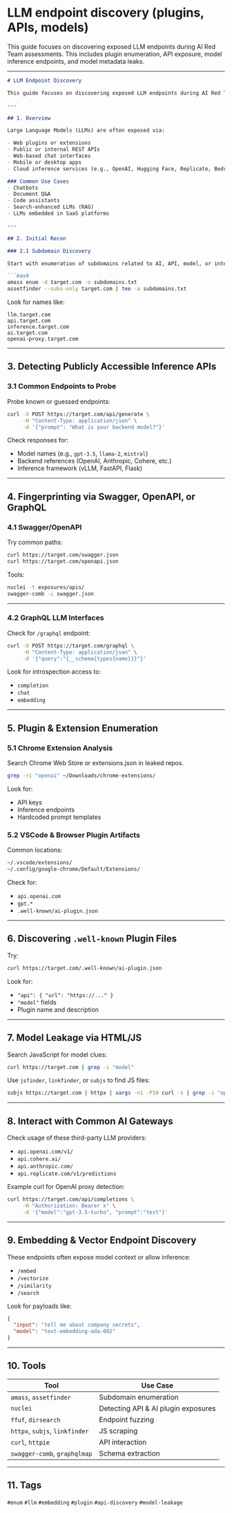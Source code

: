 # LLM endpoint discovery (plugins, APIs, models)
This guide focuses on discovering exposed LLM endpoints during AI Red Team assessments. 
This includes plugin enumeration, API exposure, model inference endpoints, and model metadata leaks.

---

````markdown
# LLM Endpoint Discovery

This guide focuses on discovering exposed LLM endpoints during AI Red Team assessments. This includes plugin enumeration, API exposure, model inference endpoints, and model metadata leaks.

---

## 1. Overview

Large Language Models (LLMs) are often exposed via:

- Web plugins or extensions
- Public or internal REST APIs
- Web-based chat interfaces
- Mobile or desktop apps
- Cloud inference services (e.g., OpenAI, Hugging Face, Replicate, Bedrock)

### Common Use Cases
- Chatbots
- Document Q&A
- Code assistants
- Search-enhanced LLMs (RAG)
- LLMs embedded in SaaS platforms

---

## 2. Initial Recon

### 2.1 Subdomain Discovery

Start with enumeration of subdomains related to AI, API, model, or internal services.

```bash
amass enum -d target.com -o subdomains.txt
assetfinder --subs-only target.com | tee -a subdomains.txt
````

Look for names like:

```
llm.target.com
api.target.com
inference.target.com
ai.target.com
openai-proxy.target.com
```

---

## 3. Detecting Publicly Accessible Inference APIs

### 3.1 Common Endpoints to Probe

Probe known or guessed endpoints:

```bash
curl -X POST https://target.com/api/generate \
     -H "Content-Type: application/json" \
     -d '{"prompt": "What is your backend model?"}'
```

Check responses for:

* Model names (e.g., `gpt-3.5`, `llama-2`, `mistral`)
* Backend references (OpenAI, Anthropic, Cohere, etc.)
* Inference framework (vLLM, FastAPI, Flask)

---

## 4. Fingerprinting via Swagger, OpenAPI, or GraphQL

### 4.1 Swagger/OpenAPI

Try common paths:

```bash
curl https://target.com/swagger.json
curl https://target.com/openapi.json
```

Tools:

```bash
nuclei -t exposures/apis/
swagger-comb -i swagger.json
```

---

### 4.2 GraphQL LLM Interfaces

Check for `/graphql` endpoint:

```bash
curl -X POST https://target.com/graphql \
     -H "Content-Type: application/json" \
     -d '{"query":"{__schema{types{name}}}"}'
```

Look for introspection access to:

* `completion`
* `chat`
* `embedding`

---

## 5. Plugin & Extension Enumeration

### 5.1 Chrome Extension Analysis

Search Chrome Web Store or extensions.json in leaked repos.

```bash
grep -ri "openai" ~/Downloads/chrome-extensions/
```

Look for:

* API keys
* Inference endpoints
* Hardcoded prompt templates

### 5.2 VSCode & Browser Plugin Artifacts

Common locations:

```bash
~/.vscode/extensions/
~/.config/google-chrome/Default/Extensions/
```

Check for:

* `api.openai.com`
* `gpt.*`
* `.well-known/ai-plugin.json`

---

## 6. Discovering `.well-known` Plugin Files

Try:

```bash
curl https://target.com/.well-known/ai-plugin.json
```

Look for:

* `"api": { "url": "https://..." }`
* `"model"` fields
* Plugin name and description

---

## 7. Model Leakage via HTML/JS

Search JavaScript for model clues:

```bash
curl https://target.com | grep -i "model"
```

Use `jsfinder`, `linkfinder`, or `subjs` to find JS files:

```bash
subjs https://target.com | httpx | xargs -n1 -P10 curl -s | grep -i "openai"
```

---

## 8. Interact with Common AI Gateways

Check usage of these third-party LLM providers:

* `api.openai.com/v1/`
* `api.cohere.ai/`
* `api.anthropic.com/`
* `api.replicate.com/v1/predictions`

Example curl for OpenAI proxy detection:

```bash
curl https://target.com/api/completions \
     -H "Authorization: Bearer x" \
     -d '{"model":"gpt-3.5-turbo", "prompt":"test"}'
```

---

## 9. Embedding & Vector Endpoint Discovery

These endpoints often expose model context or allow inference:

* `/embed`
* `/vectorize`
* `/similarity`
* `/search`

Look for payloads like:

```json
{
  "input": "tell me about company secrets",
  "model": "text-embedding-ada-002"
}
```

---

## 10. Tools

| Tool                           | Use Case                            |
| ------------------------------ | ----------------------------------- |
| `amass`, `assetfinder`         | Subdomain enumeration               |
| `nuclei`                       | Detecting API & AI plugin exposures |
| `ffuf`, `dirsearch`            | Endpoint fuzzing                    |
| `httpx`, `subjs`, `linkfinder` | JS scraping                         |
| `curl`, `httpie`               | API interaction                     |
| `swagger-comb`, `graphqlmap`   | Schema extraction                   |

---

## 11. Tags

`#enum` `#llm` `#embedding` `#plugin` `#api-discovery` `#model-leakage`

```
